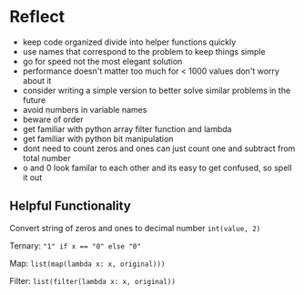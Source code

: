 # Reflect

- keep code organized divide into helper functions quickly
- use names that correspond to the problem to keep things simple
- go for speed not the most elegant solution
- performance doesn't matter too much for < 1000 values don't worry about it
- consider writing a simple version to better solve similar problems in the future
- avoid numbers in variable names
- beware of order
- get familiar with python array filter function and lambda
- get familiar with python bit manipulation
- dont need to count zeros and ones can just count one and subtract from total number
- o and 0 look familar to each other and its easy to get confused, so spell it out

## Helpful Functionality

Convert string of zeros and ones to decimal number `int(value, 2)`

Ternary: `"1" if x == "0" else "0"`

Map: `list(map(lambda x: x, original)))`

Filter: `list(filter(lambda x: x, original))`

